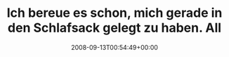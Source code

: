 ---
retweeted: false
source: <a href="http://twitter.com" rel="nofollow">Twitter Web Client</a>
entities:
  hashtags:
  - text: gutenacht
    indices:
    - '89'
    - '99'
  symbols: []
  user_mentions: []
  urls: []
display_text_range:
- '0'
- '99'
favorite_count: '0'
id_str: '919617436'
truncated: false
retweet_count: '0'
id: '919617436'
created_at: Sat Sep 13 00:54:49 +0000 2008
favorited: false
full_text: 'Ich bereue es schon, mich gerade in den Schlafsack gelegt zu haben. Alles
  nass und kalt. #gutenacht'
lang: de
tags:
- gutenacht
- pesos/twitter
date: '2008-09-13T00:54:49+00:00'
src: https://twitter.com/bascht/status/919617436
original_url: https://twitter.com/bascht/status/919617436
type: twitter_tweet
text: 'Ich bereue es schon, mich gerade in den Schlafsack gelegt zu haben. Alles nass
  und kalt. #gutenacht'
title: Ich bereue es schon, mich gerade in den Schlafsack gelegt zu haben. All

---